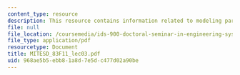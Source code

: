 ```yaml
---
content_type: resource
description: This resource contains information related to modeling paradigms.
file: null
file_location: /coursemedia/ids-900-doctoral-seminar-in-engineering-systems-fall-2011/968ae5b5ebb81a8d7e5dc477d02a90be_MITESD_83F11_lec03.pdf
file_type: application/pdf
resourcetype: Document
title: MITESD_83F11_lec03.pdf
uid: 968ae5b5-ebb8-1a8d-7e5d-c477d02a90be
---
```

